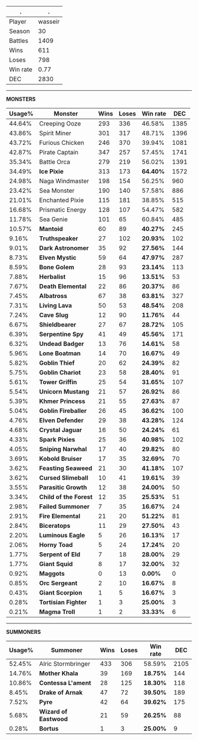 .|.
|-|-
Player|wasseir
Season|30
Battles|1409
Wins|611
Loses|798
Win rate|0.77
DEC|2830

---
**MONSTERS**

Usage%|Monster|Wins|Loses|Win rate|DEC|
-|-|-|-|-|-|
44.64%|Creeping Ooze|293|336|46.58%|1385|
43.86%|Spirit Miner|301|317|48.71%|1396|
43.72%|Furious Chicken|246|370|39.94%|1081|
42.87%|Pirate Captain|347|257|57.45%|1741|
35.34%|Battle Orca|279|219|56.02%|1391|
34.49%|**Ice Pixie**|313|173|**64.40%**|1572|
24.98%|Naga Windmaster|198|154|56.25%|960|
23.42%|Sea Monster|190|140|57.58%|886|
21.01%|Enchanted Pixie|115|181|38.85%|515|
16.68%|Prismatic Energy|128|107|54.47%|582|
11.78%|Sea Genie|101|65|60.84%|485|
10.57%|**Mantoid**|60|89|**40.27%**|245|
9.16%|**Truthspeaker**|27|102|**20.93%**|102|
9.01%|**Dark Astronomer**|35|92|**27.56%**|144|
8.73%|**Elven Mystic**|59|64|**47.97%**|287|
8.59%|**Bone Golem**|28|93|**23.14%**|113|
7.88%|**Herbalist**|15|96|**13.51%**|53|
7.67%|**Death Elemental**|22|86|**20.37%**|86|
7.45%|**Albatross**|67|38|**63.81%**|327|
7.31%|**Living Lava**|50|53|**48.54%**|208|
7.24%|**Cave Slug**|12|90|**11.76%**|44|
6.67%|**Shieldbearer**|27|67|**28.72%**|105|
6.39%|**Serpentine Spy**|41|49|**45.56%**|171|
6.32%|**Undead Badger**|13|76|**14.61%**|58|
5.96%|**Lone Boatman**|14|70|**16.67%**|49|
5.82%|**Goblin Thief**|20|62|**24.39%**|82|
5.75%|**Goblin Chariot**|23|58|**28.40%**|91|
5.61%|**Tower Griffin**|25|54|**31.65%**|107|
5.54%|**Unicorn Mustang**|21|57|**26.92%**|86|
5.39%|**Khmer Princess**|21|55|**27.63%**|87|
5.04%|**Goblin Fireballer**|26|45|**36.62%**|100|
4.76%|**Elven Defender**|29|38|**43.28%**|124|
4.68%|**Crystal Jaguar**|16|50|**24.24%**|61|
4.33%|**Spark Pixies**|25|36|**40.98%**|102|
4.05%|**Sniping Narwhal**|17|40|**29.82%**|80|
3.69%|**Kobold Bruiser**|17|35|**32.69%**|70|
3.62%|**Feasting Seaweed**|21|30|**41.18%**|107|
3.62%|**Cursed Slimeball**|10|41|**19.61%**|39|
3.55%|**Parasitic Growth**|12|38|**24.00%**|50|
3.34%|**Child of the Forest**|12|35|**25.53%**|51|
2.98%|**Failed Summoner**|7|35|**16.67%**|24|
2.91%|**Fire Elemental**|21|20|**51.22%**|81|
2.84%|**Biceratops**|11|29|**27.50%**|43|
2.20%|**Luminous Eagle**|5|26|**16.13%**|17|
2.06%|**Horny Toad**|5|24|**17.24%**|20|
1.77%|**Serpent of Eld**|7|18|**28.00%**|29|
1.77%|**Giant Squid**|8|17|**32.00%**|32|
0.92%|**Maggots**|0|13|**0.00%**|0|
0.85%|**Orc Sergeant**|2|10|**16.67%**|8|
0.43%|**Giant Scorpion**|1|5|**16.67%**|3|
0.28%|**Tortisian Fighter**|1|3|**25.00%**|3|
0.21%|**Magma Troll**|1|2|**33.33%**|6|

---
**SUMMONERS**

Usage%|Summoner|Wins|Loses|Win rate|DEC|
-|-|-|-|-|-|
52.45%|Alric Stormbringer|433|306|58.59%|2105|
14.76%|**Mother Khala**|39|169|**18.75%**|144|
10.86%|**Contessa L'ament**|28|125|**18.30%**|118|
8.45%|**Drake of Arnak**|47|72|**39.50%**|189|
7.52%|**Pyre**|42|64|**39.62%**|175|
5.68%|**Wizard of Eastwood**|21|59|**26.25%**|88|
0.28%|**Bortus**|1|3|**25.00%**|9|
